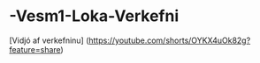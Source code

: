 # -Vesm1-Loka-Verkefni


[Vidjó af verkefninu] (https://youtube.com/shorts/OYKX4uOk82g?feature=share)


